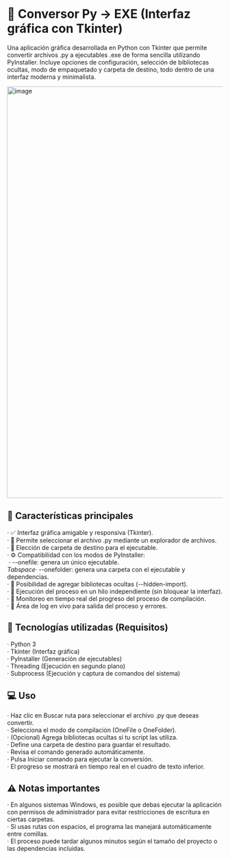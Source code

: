 # 🐍 Conversor Py → EXE (Interfaz gráfica con Tkinter)

Una aplicación gráfica desarrollada en Python con Tkinter que permite convertir archivos .py a ejecutables .exe de forma sencilla utilizando PyInstaller.
Incluye opciones de configuración, selección de bibliotecas ocultas, modo de empaquetado y carpeta de destino, todo dentro de una interfaz moderna y minimalista.<br>

<img width="749" height="959" alt="image" src="https://github.com/user-attachments/assets/aa284d5d-cd3c-4aae-a97c-58e386220ec7" />

## 🚀 Características principales
· ✅ Interfaz gráfica amigable y responsiva (Tkinter).<br>
· 📂 Permite seleccionar el archivo .py mediante un explorador de archivos.<br>
· 📁 Elección de carpeta de destino para el ejecutable.<br>
· ⚙️ Compatibilidad con los modos de PyInstaller:<br>
&nbsp;· --onefile: genera un único ejecutable.<br>
*Tabspace*· --onefolder: genera una carpeta con el ejecutable y dependencias.<br>
· 🧩 Posibilidad de agregar bibliotecas ocultas (--hidden-import).<br>
· 🧵 Ejecución del proceso en un hilo independiente (sin bloquear la interfaz).<br>
· 📜 Monitoreo en tiempo real del progreso del proceso de compilación.<br>
· 💬 Área de log en vivo para salida del proceso y errores.<br>

## 🧠 Tecnologías utilizadas (Requisitos)
· Python 3<br>
· Tkinter (Interfaz gráfica)<br>
· PyInstaller (Generación de ejecutables)<br>
· Threading (Ejecución en segundo plano)<br>
· Subprocess (Ejecución y captura de comandos del sistema)<br>

## 💻 Uso
· Haz clic en Buscar ruta para seleccionar el archivo .py que deseas convertir.<br>
· Selecciona el modo de compilación (OneFile o OneFolder).<br>
· (Opcional) Agrega bibliotecas ocultas si tu script las utiliza.<br>
· Define una carpeta de destino para guardar el resultado.<br>
· Revisa el comando generado automáticamente.<br>
· Pulsa Iniciar comando para ejecutar la conversión.<br>
· El progreso se mostrará en tiempo real en el cuadro de texto inferior.<br>

## ⚠️ Notas importantes
· En algunos sistemas Windows, es posible que debas ejecutar la aplicación con permisos de administrador para evitar restricciones de escritura en ciertas carpetas.<br>
· Si usas rutas con espacios, el programa las manejará automáticamente entre comillas.<br>
· El proceso puede tardar algunos minutos según el tamaño del proyecto o las dependencias incluidas.<br>
